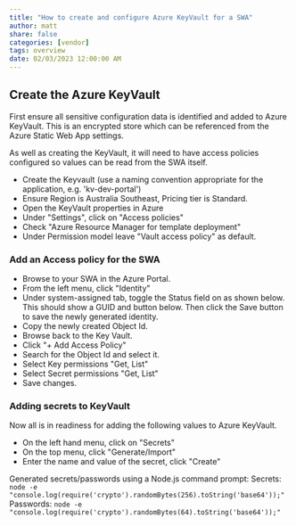```yaml
---
title: "How to create and configure Azure KeyVault for a SWA"
author: matt
share: false
categories: [vendor]
tags: overview
date: 02/03/2023 12:00:00 AM
---
```


## Create the Azure KeyVault

First ensure all sensitive configuration data is identified and added to Azure KeyVault. This is an encrypted store which can be referenced from the Azure Static Web App settings.

As well as creating the KeyVault, it will need to have access policies configured so values can be read from the SWA itself.

* Create the Keyvault (use a naming convention appropriate for the application, e.g. 'kv-dev-portal')
* Ensure Region is Australia Southeast, Pricing tier is Standard.
* Open the KeyVault properties in Azure
* Under "Settings", click on "Access policies"
* Check "Azure Resource Manager for template deployment"
* Under Permission model leave "Vault access policy" as default.

### Add an Access policy for the SWA

* Browse to your SWA in the Azure Portal.
* From the left menu, click "Identity"
* Under system-assigned tab, toggle the Status field on as shown below. This should show a GUID and button below. Then click the Save button to save the newly generated identity.
* Copy the newly created Object Id.
* Browse back to the Key Vault.
* Click "+ Add Access Policy"
* Search for the Object Id and select it.
* Select Key permissions "Get, List"
* Select Secret permissions "Get, List"
* Save changes.

### Adding secrets to KeyVault

Now all is in readiness for adding the following values to Azure KeyVault.

* On the left hand menu, click on "Secrets"
* On the top menu, click "Generate/Import"
* Enter the name and value of the secret, click "Create"

Generated secrets/passwords using a Node.js command prompt:
Secrets: `node -e "console.log(require('crypto').randomBytes(256).toString('base64'));"`
Passwords: `node -e "console.log(require('crypto').randomBytes(64).toString('base64'));"`

